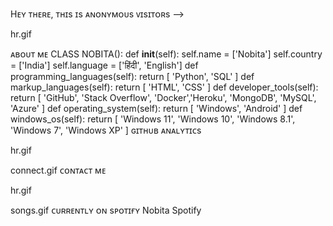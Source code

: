 Hᴇʏ ᴛʜᴇʀᴇ, ᴛʜɪs ɪs ᴀɴᴏɴʏᴍᴏᴜs
ᴠɪsɪᴛᴏʀs
--> 

hr.gif

 ᴀʙᴏᴜᴛ ᴍᴇ
CLASS NOBITA():
    def __init__(self):
        self.name = ['Nobita']
        self.country = ['India']
        self.language = ['हिंदी', 'English']
    def programming_languages(self):
        return [
            'Python', 'SQL'
        ]
    def markup_languages(self):
        return [
            'HTML', 'CSS'
        ]
    def developer_tools(self):
        return [
            'GitHub', 'Stack Overflow', 'Docker','Heroku',
            'MongoDB', 'MySQL', 'Azure'
        ]
    def operating_system(self):
        return [
            'Windows', 'Android'
        ]
    def windows_os(self):
        return [
            'Windows 11', 'Windows 10', 'Windows 8.1', 'Windows 7', 'Windows XP'
        ]
 ɢɪᴛʜᴜʙ ᴀɴᴀʟʏᴛɪᴄs
 

hr.gif

connect.gif
 ᴄᴏɴᴛᴀᴄᴛ ᴍᴇ
   

hr.gif

songs.gif
 ᴄᴜʀʀᴇɴᴛʟʏ ᴏɴ sᴘᴏᴛɪғʏ
Nobita Spotify
